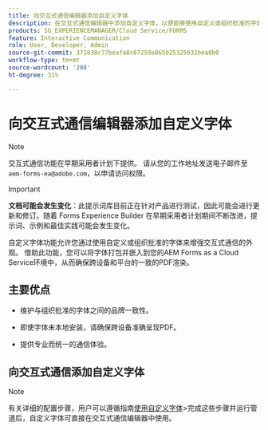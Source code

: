 ```yaml
---
title: 向交互式通信编辑器添加自定义字体
description: 在交互式通信编辑器中添加自定义字体，以便能够使用自定义或组织批准的字体。
products: SG_EXPERIENCEMANAGER/Cloud Service/FORMS
feature: Interactive Communication
role: User, Developer, Admin
source-git-commit: 371838c77beafa8c67259a865b25325632bea0b0
workflow-type: tm+mt
source-wordcount: '208'
ht-degree: 31%

---
```



# 向交互式通信编辑器添加自定义字体

>[!NOTE]
>
> 交互式通信功能在早期采用者计划下提供。 请从您的工作地址发送电子邮件至 `aem-forms-ea@adobe.com`，以申请访问权限。

>[!IMPORTANT]
>
> **文档可能会发生变化**：此提示词库目前正在针对产品进行测试，因此可能会进行更新和修订。随着 Forms Experience Builder 在早期采用者计划期间不断改进，提示词、示例和最佳实践可能会发生变化。

自定义字体功能允许您通过使用自定义或组织批准的字体来增强交互式通信的外观。 借助此功能，您可以将字体打包并嵌入到您的AEM Forms as a Cloud Service环境中，从而确保跨设备和平台的一致的PDF渲染。

## 主要优点

- 维护与组织批准的字体之间的品牌一致性。

- 即使字体未本地安装，请确保跨设备准确呈现PDF。

- 提供专业而统一的通信体验。

## 向交互式通信添加自定义字体

>[!NOTE]
>
> 有关详细的配置步骤，用户可以遵循指南[使用自定义字体](https://experienceleague.adobe.com/en/docs/experience-manager-cloud-service/content/forms/using-communications/use-custom-fonts)
> &#x200B;>完成这些步骤并运行管道后，自定义字体可直接在交互式通信编辑器中使用。
